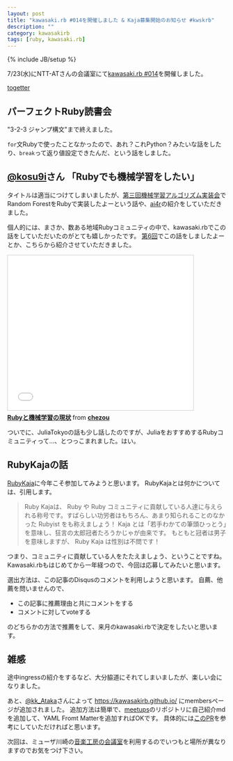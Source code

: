 ```yaml
---
layout: post
title: "kawasaki.rb #014を開催しました & Kaja募集開始のお知らせ #kwskrb"
description: ""
category: kawasakirb
tags: [ruby, kawasaki.rb]
---
```

{% include JB/setup %}

7/23(水)にNTT-ATさんの会議室にて[kawasaki.rb #014](http://kawasakirb.doorkeeper.jp/events/13179)を開催しました。

[togetter](http://togetter.com/li/698133)

## パーフェクトRuby読書会
"3-2-3 ジャンプ構文"まで終えました。

`for`文Rubyで使ったことなかったので、あれ？これPython？みたいな話をしたり、`break`って返り値設定できたんだ、という話をしました。

## [@kosu9i](https://twitter/kosu9i)さん 「Rubyでも機械学習をしたい」

タイトルは適当につけてしまいましたが、[第三回機械学習アルゴリズム実装会](http://mlhackathon.connpass.com/event/7115/)でRandom ForestをRubyで実装したよーという話や、[ai4r](http://www.ai4r.org/)の紹介をしていただきました。

個人的には、まさか、数ある地域Rubyコミュニティの中で、kawasaki.rbでこの話をしていただいたのがとても嬉しかったです。
[第6回](http://chezou.wordpress.com/2014/01/24/kawasaki-rb-006-%E3%82%92%E9%96%8B%E5%82%AC%E3%81%97%E3%81%BE%E3%81%97%E3%81%9F-kwskrb/)でこの話をしましたよーとか、こちらから紹介させていただきました。

<iframe src="//www.slideshare.net/slideshow/embed_code/28923469" width="427" height="356" frameborder="0" marginwidth="0" marginheight="0" scrolling="no" style="border:1px solid #CCC; border-width:1px; margin-bottom:5px; max-width: 100%;" allowfullscreen> </iframe> <div style="margin-bottom:5px"> <strong> <a href="https://www.slideshare.net/chezou/ruby-28923469" title="Rubyと機械学習の現状" target="_blank">Rubyと機械学習の現状</a> </strong> from <strong><a href="http://www.slideshare.net/chezou" target="_blank">chezou</a></strong> </div>

ついでに、JuliaTokyoの話も少し話したのですが、JuliaをおすすめするRubyコミュニティって...、とつっこまれました。はい。

## RubyKajaの話

[RubyKaja](http://kaja.rubyist.net/2014/about)に今年こそ参加してみようと思います。
RubyKajaとは何かについては、引用します。

> Ruby Kajaは、 Ruby や Ruby コミュニティに貢献している人達に与えられる称号です。すばらしい功労者はもちろん、あまり知られることのなかった Rubyist をも称えましょう！
> Kaja とは「若手わかての筆頭ひっとう」を意味し、狂言の太郎冠者たろうかじゃが由来です。
> もともと冠者は男子を意味しますが、 Ruby Kaja は性別は不問です！

つまり、コミュニティに貢献している人をたたえましょう、ということですね。
Kawasaki.rbもはじめてから一年経つので、今回は応募してみたいと思います。

選出方法は、この記事のDisqusのコメントを利用しようと思います。
自薦、他薦を問いませんので、

- この記事に推薦理由と共にコメントをする
- コメントに対してvoteする

のどちらかの方法で推薦をして、来月のkawasaki.rbで決定をしたいと思います。


## 雑感

途中ingressの紹介をするなど、大分脇道にそれてしまいましたが、楽しい会になりました。

あと、[@kk_Ataka](https://twitter.com/kk_Aataka)さんによって https://kawasakirb.github.io/ にmembersページが追加されました。
追加方法は簡単で、[meetups](https://github.com/kawasakirb/meetups)のリポジトリに自己紹介mdを追加して、YAML Fromt Matterを追加すればOKです。
具体的には[このPR](https://github.com/kawasakirb/meetups/pull/17/)を参考にしていただければと思います。

次回は、ミューザ川崎の[音楽工房の会議室](http://www.kawasaki-sym-hall.jp/hallguide/studio/outline/)を利用するのでいつもと場所が異なりますのでお気をつけ下さい。
